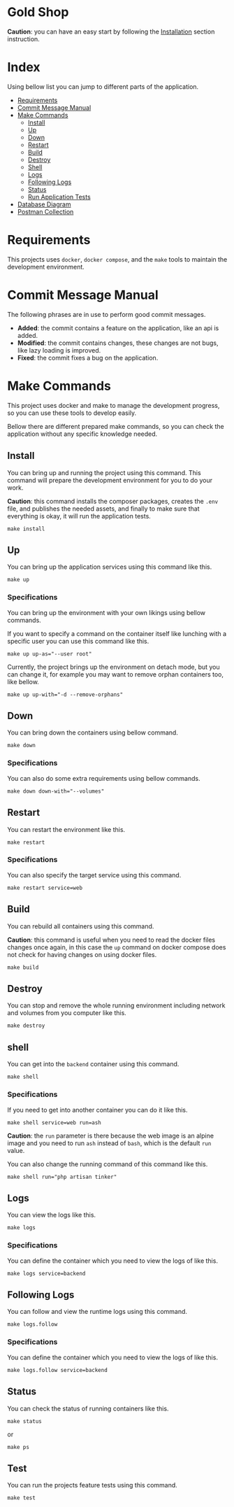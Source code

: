 # Gold Shop

**Caution**: you can have an easy start by following 
the [Installation](#install) section instruction.

# Index

Using bellow list you can jump to different
parts of the application.

* [Requirements](#requirements)
* [Commit Message Manual](#commit-message-manual)
* [Make Commands](#make-commands)
  * [Install](#install)
  * [Up](#up)
  * [Down](#down)
  * [Restart](#restart)
  * [Build](#build)
  * [Destroy](#destroy)
  * [Shell](#shell)
  * [Logs](#logs)
  * [Following Logs](#following-logs)
  * [Status](#status)
  * [Run Application Tests](#application-tests)
* [Database Diagram](#database-diagram)
* [Postman Collection](#postman-collection)

# Requirements

This projects uses `docker`, `docker compose`, and the `make` tools
to maintain the development environment.

# Commit Message Manual

The following phrases are in use to perform good commit messages.

* **Added**: the commit contains a feature on the application, like an api is added.
* **Modified**: the commit contains changes, these changes are not bugs,
  like lazy loading is improved.
* **Fixed**: the commit fixes a bug on the application.

# Make Commands

This project uses docker and make to manage the
development progress, so you can use these tools
to develop easily.

Bellow there are different prepared make commands,
so you can check the application without any 
specific knowledge needed.

## Install

You can bring up and running the project using this command.
This command will prepare the development environment for you
to do your work.

**Caution**: this command installs the composer packages, creates
the `.env` file, and publishes the needed assets, and finally to
make sure that everything is okay, it will run the application tests.

```shell
make install
```

## Up

You can bring up the application services using
this command like this.

```shell
make up
```

### Specifications

You can bring up the environment with your own
likings using bellow commands.

If you want to specify a command on the container
itself like lunching with a specific user you can 
use this command like this.

```shell
make up up-as="--user root"
```

Currently, the project brings up the environment on
detach mode, but you can change it, for example you
may want to remove orphan containers too, like bellow.

```shell
make up up-with="-d --remove-orphans"
```

## Down

You can bring down the containers using bellow command.

```shell
make down
```

### Specifications

You can also do some extra requirements using bellow commands.

```shell
make down down-with="--volumes"
```

## Restart

You can restart the environment like this.

```shell
make restart
```

### Specifications

You can also specify the target service using this command.

```shell
make restart service=web
```

## Build

You can rebuild all containers using this command.

**Caution**: this command is useful when you need to read the
docker files changes once again, in this case the `up` command
on docker compose does not check for having changes on using
docker files.

```shell
make build
```

## Destroy

You can stop and remove the whole running environment 
including network and volumes from you computer like 
this.

```shell
make destroy
```

## shell

You can get into the `backend` container using this command.

```shell
make shell
```

### Specifications

If you need to get into another container you can do it like this.

```shell
make shell service=web run=ash
```

**Caution**: the `run` parameter is there because the web image
is an alpine image and you need to run `ash` instead of `bash`,
which is the default `run` value.

You can also change the running command of this command like this.

```shell
make shell run="php artisan tinker"
```

## Logs

You can view the logs like this.

```shell
make logs
```

### Specifications

You can define the container which you need to view the logs of like this.

```shell
make logs service=backend
```

## Following Logs

You can follow and view the runtime logs using this command.

```shell
make logs.follow
```

### Specifications

You can define the container which you need to view the logs of like this.

```shell
make logs.follow service=backend
```

## Status

You can check the status of running containers like this.

```shell
make status
```

or

```shell
make ps
```

## Test

You can run the projects feature tests using this command.

```shell
make test
```